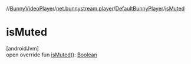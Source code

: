 //[BunnyVideoPlayer](../../../index.md)/[net.bunnystream.player](../index.md)/[DefaultBunnyPlayer](index.md)/[isMuted](is-muted.md)

# isMuted

[androidJvm]\
open override fun [isMuted](is-muted.md)(): [Boolean](https://kotlinlang.org/api/latest/jvm/stdlib/kotlin-stdlib/kotlin/-boolean/index.html)

